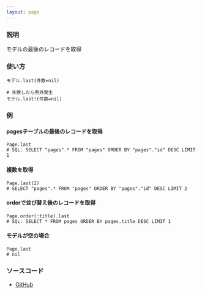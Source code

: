 ```yaml
---
layout: page
---
```


### 説明

モデルの最後のレコードを取得

### 使い方

    モデル.last(件数=nil)

    # 失敗したら例外発生
    モデル.last!(件数=nil)

### 例

#### pagesテーブルの最後のレコードを取得

    Page.last
    # SQL: SELECT "pages".* FROM "pages" ORDER BY "pages"."id" DESC LIMIT 1

#### 複数を取得

    Page.last(2)
    # SELECT "pages".* FROM "pages" ORDER BY "pages"."id" DESC LIMIT 2

#### orderで並び替え後のレコードを取得

    Page.order(:title).last
    # SQL: SELECT * FROM pages ORDER BY pages.title DESC LIMIT 1

#### モデルが空の場合

    Page.last
    # nil

### ソースコード

- [GitHub](https://github.com/rails/rails/blob/984c3ef2775781d47efa9f541ce570daa2434a80/activerecord/lib/active_record/relation/finder_methods.rb#L171)
